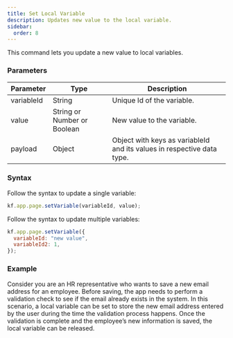 ```yaml
---
title: Set Local Variable
description: Updates new value to the local variable.
sidebar:
  order: 8
---
```


This command lets you update a new value to local variables.

### Parameters

| Parameter  | Type                        | Description                                                            |
| ---------- | --------------------------- | ---------------------------------------------------------------------- |
| variableId | String                      | Unique Id of the variable.                                             |
| value      | String or Number or Boolean | New value to the variable.                                             |
| payload    | Object                      | Object with keys as variableId and its values in respective data type. |

### Syntax

Follow the syntax to update a single variable:

```js
kf.app.page.setVariable(variableId, value);
```

Follow the syntax to update multiple variables:

```js
kf.app.page.setVariable({
  variableId: "new value",
  variableId2: 1,
});
```

### Example

Consider you are an HR representative who wants to save a new email address for an employee. Before saving, the app needs to perform a validation check to see if the email already exists in the system.
In this scenario, a local variable can be set to store the new email address entered by the user during the time the validation process happens. Once the validation is complete and the employee’s new information is saved, the local variable can be released.

